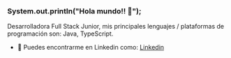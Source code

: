 ### System.out.println("Hola mundo!! 👋");

Desarrolladora Full Stack Junior, mis principales lenguajes / plataformas de programación son: Java, TypeScript.
 
 - 💼 Puedes encontrarme en Linkedin como:  [Linkedin](https://www.linkedin.com/in/lorena-ramirez-serrano/)
